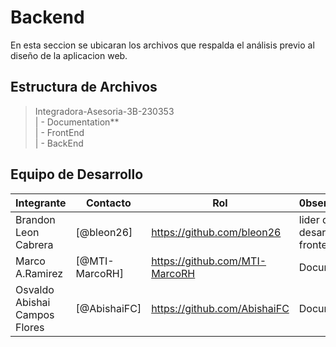 # Backend


En esta seccion se ubicaran los archivos que respalda el análisis previo al diseño de la aplicacion web.

## Estructura de Archivos

>Integradora-Asesoria-3B-230353 <br>
>| - Documentation** <br>
>| - FrontEnd <br>
>| - BackEnd <br>

## Equipo de Desarrollo

|Integrante|Contacto|Rol|0bservaciones|
|----------|--------|---|-------------|
|Brandon Leon Cabrera|[@bleon26]|https://github.com/bleon26|lider de desarrollo frontend|Revisado y Aprobado.
|Marco A.Ramirez|[@MTI-MarcoRH]|https://github.com/MTI-MarcoRH|Documentador|aun no ha revisado los cambios.
|Osvaldo Abishai Campos Flores|[@AbishaiFC]|https://github.com/AbishaiFC|Documentador|aun no ha revisado los cambios.